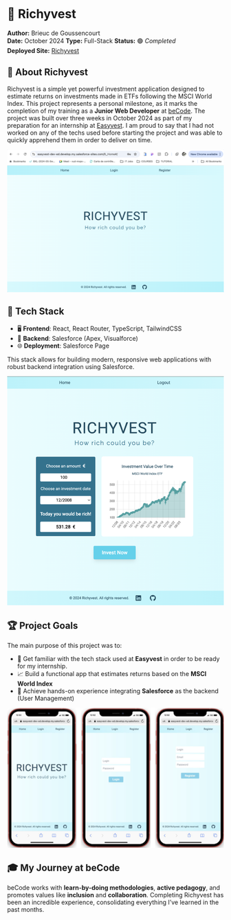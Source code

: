 # 🌟 Richyvest

**Author:** Brieuc de Goussencourt  
**Date:** October 2024
**Type:** Full-Stack 
**Status:** 🟢 _Completed_  
**Deployed Site:** [Richyvest](https://easyvest-dev-ed.develop.my.salesforce-sites.com/B_Home)

## 📖 About Richyvest

Richyvest is a simple yet powerful investment application designed to estimate returns on investments made in ETFs following the MSCI World Index. This project represents a personal milestone, as it marks the completion of my training as a **Junior Web Developer** at [beCode](https://becode.org). The project was built over three weeks in October 2024 as part of my preparation for an internship at [Easyvest](https://easyvest.be). I am proud to say that I had not worked on any of the techs used before starting the project and was able to quickly apprehend them in order to deliver on time.

![Screenshot 2](/screenshots/screenshot2.png)

## 🚀 Tech Stack

- 🖥️ **Frontend**: React, React Router, TypeScript, TailwindCSS  
- 🔗 **Backend**: Salesforce (Apex, Visualforce)  
- 🌐 **Deployment**: Salesforce Page

This stack allows for building modern, responsive web applications with robust backend integration using Salesforce.

![Screenshot 1](/screenshots/screenshot1.png)

## 🏆 Project Goals

The main purpose of this project was to:

- 🧠 Get familiar with the tech stack used at **Easyvest** in order to be ready for my internship.
- 📈 Build a functional app that estimates returns based on the **MSCI World Index**
- 🏅 Achieve hands-on experience integrating **Salesforce** as the backend (User Management)

![Screenshot 3](/screenshots/screenshot_mobile.png)

## 🎓 My Journey at beCode

beCode works with **learn-by-doing methodologies**, **active pedagogy**, and promotes values like **inclusion** and **collaboration**. Completing Richyvest has been an incredible experience, consolidating everything I’ve learned in the past months.